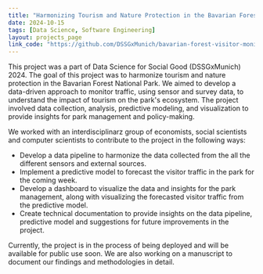 ```yaml
---
title: "Harmonizing Tourism and Nature Protection in the Bavarian Forest National Park 💡"
date: 2024-10-15
tags: [Data Science, Software Engineering]
layout: projects_page
link_code: "https://github.com/DSSGxMunich/bavarian-forest-visitor-monitoring-dssgx-24"
---
```


This project was a part of Data Science for Social Good (DSSGxMunich) 2024. The goal of this project was to harmonize tourism and nature protection in the Bavarian Forest National Park. We aimed to develop a data-driven approach to monitor traffic, using sensor and survey data, to understand the impact of tourism on the park's ecosystem. The project involved data collection, analysis, predictive modeling, and visualization to provide insights for park management and policy-making.

We worked with an interdisciplinarz group of economists, social scientists and computer scientists to contribute to the project in the following ways:

- Develop a data pipeline to harmonize the data collected from the all the different sensors and external sources.
- Implement a predictive model to forecast the visitor traffic in the park for the coming week.
- Develop a dashboard to visualize the data and insights for the park management, along with visualizing the forecasted visitor traffic from the predictive model.
- Create technical documentation to provide insights on the data pipeline, predictive model and suggestions for future improvements in the project.


Currently, the project is in the process of being deployed and will be available for public use soon. We are also working on a manuscript to document our findings and methodologies in detail.